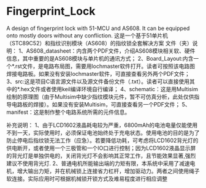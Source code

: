 # Fingerprint_Lock
A design of fingerprint lock with 51-MCU and AS608. It can be equipped onto mostly doors without any confliction.
这是一个基于51单片机（STC89C52）和指纹识别模块（AS608）的指纹锁全套解决方案
文件（夹）说明：
1、AS608_datasheet：内含两个PDF文件，介绍AS608模块相关软、硬件信息，其中重要的是AS608模块与单片机的通讯方式；
2、Board_Layout:内含一个*.rst文件，是电路布局图，需要用lochmaster软件打开。读者可按照该电路图焊接电路板。如果没有安装lochmaster软件，可直接查看另外两个PDF文件；
3、src:这是项目C语言源文件以及源文件备份文件（.txt）。读者可以直接使用其中的*.hex文件或者使用keil编译环境自行编译；
4、schematic：这是用Multisim绘制的原理图（由于Multisim中缺少指纹模块元件，暂不可仿真分析，此处仅供指导电路板的焊接）。如果没有安装Multisim，可直接查看另一个PDF文件；
5、manifest：这是制作整个电路系统所需的元件信息。

补充说明：
1、由于LCD1602液晶耗电较为严重，6800mAh的电池电量仅能使用不到一天，实际使用时，必须保证电池始终处于充电状态。使用电池的目的是为了防止停电后指纹锁无法工作（应急）。若要降低功耗，可考虑将LCD1602背光灯的供电断开，或者使用一个三极管和一个IO口进行控制；因为LCD1602液晶显示屏的背光灯是单独供电的，关闭背光灯不会影响其正常工作，且节能效果显著,强烈建议不使用背光灯.
2、普通电机所能输出端的力矩有限，本系统中采用了减速电机，增大输出力矩，并在机械锁上连接省力杠杆，增加驱动力。两者之间使用绳子软连接。实际应用时可根据机械锁开锁方式及难易程度进行相应调整
